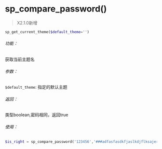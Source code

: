 # sp\_compare\_password\(\)

> X2.1.0新增

```php
sp_get_current_theme($default_theme='')
```

###### 功能：

获取当前主题名

###### 参数：
`$default_theme`: 指定的默认主题

###### 返回：

类型boolean,密码相同，返回true

###### 使用：

```php
$is_right = sp_compare_password('123456','###adfasfasdkfjaslkdjflksajerwqe');

```

